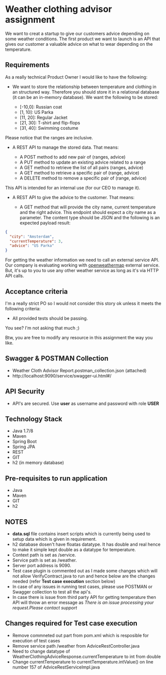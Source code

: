 # Weather clothing advisor assignment

We want to creat a startup to give our customers advice depending on some weather conditions. The first product we want
to launch is an API that gives our customer a valuable advice on what to wear depending on the temperature.

## Requirements

As a really technical Product Owner I would like to have the following:

* We want to store the relationship between temperature and clothing in an structured way. Therefore you should store it
in a relational database (it can be an in-memory database). We want the following to be stored:

  - [-10,0]: Russian coat
  - [1, 10]: US Parka
  - [11, 20]: Regular Jacket
  - [21, 30]: T-shirt and flip-flops
  - [31, 40]: Swimming costume

Please notice that the ranges are inclusive.

* A REST API to manage the stored data. That means:

  - A POST method to add new pair of (ranges, advice)
  - A PUT method to update an existing advice related to a range
  - A GET method to retrieve the list of all pairs (ranges, advice)
  - A GET method to retrieve a specific pair of (range, advice)
  - A DELETE method to remove a specific pair of (range, advice)

This API is intended for an internal use (for our CEO to manage it).

* A REST API to give the advice to the customer. That means:

  - A GET method that will provide the city name, current temperature and the right advice. This endpoint should expect
   a city name as a parameter. The content type should be JSON and the following is an expected payload result:
  
```json
{
  "city": "Amsterdam",
  "currentTemperature": 3,
  "advice": "US Parka"
}
```

For getting the weather information we need to call an external service API. Our company is evaluating working with 
[openweathermap][1] external service. But, it's up to you to use any other weather service as long as it's via HTTP API
calls.

[1]: https://openweathermap.org/api

## Acceptance criteria

I'm a really strict PO so I would not consider this story ok unless it meets the following criteria:

* All provided tests should be passing.

You see? I'm not asking that much ;)

Btw, you are free to modify any resource in this assignment the way you like.

## Swagger & POSTMAN Collection

* Weather Cloth Advisor Report.postman_collection.json (attached) 
* http://localhost:9090/service/swagger-ui.html#/

## API Security

* API's are secured. Use **user** as username and password with role **USER**

## Technology Stack

  - Java 1.7/8
  - Maven
  - Spring Boot
  - Spring JPA
  - REST
  - GIT
  - h2 (in memory database)

## Pre-requisites to run application

   - Java 
   - Maven 
   - GIT
   - h2
   
## NOTES

   - **data.sql** file contains insert scripts which is currently being used to setup data which is given in requirement.
   - h2 database dosen't have floatas datatype. It has double and real hence to make it simple kept double as a datatype for temperature. 
   - Context path is set as /service.
   - Service path is set as /weather.
   - Server port address is 9090.
   - Test case plugin is commented out as I made some changes which will not allow VerifyContract.java to run and hence below are the changes needed (refer **Test case execution** section below)
   - In case of any issues in running test cases, please use POSTMAN or Swagger collection to test all the api's.
   - In case there is issue from third party API for getting temperature then API will throw an error message as *There is an issue processing your request.Please contact support*
   
## Changes required for Test case execution

   - Remove commneted out part from pom.xml which is resposible for execution of test cases
   - Remove service path /weather from AdviceRestController.java
   - Need to change datatype of WeatherClothingAdviceResponse.currentTemperature to int from double
   - Change currentTemperature to currentTemperature.intValue() on line number 157 of AdviceRestServiceImpl.java
   


